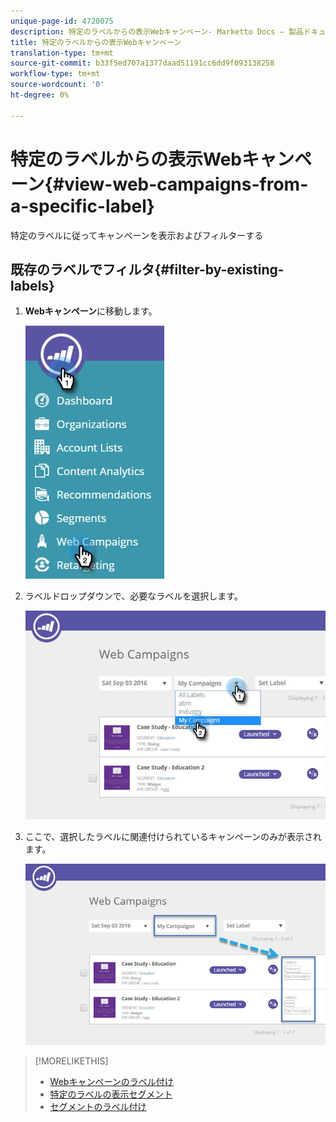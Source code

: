```yaml
---
unique-page-id: 4720075
description: 特定のラベルからの表示Webキャンペーン- Marketto Docs — 製品ドキュメント
title: 特定のラベルからの表示Webキャンペーン
translation-type: tm+mt
source-git-commit: b33f5ed707a1377daad51191cc6dd9f093138258
workflow-type: tm+mt
source-wordcount: '0'
ht-degree: 0%

---
```



# 特定のラベルからの表示Webキャンペーン{#view-web-campaigns-from-a-specific-label}

特定のラベルに従ってキャンペーンを表示およびフィルターする

## 既存のラベルでフィルタ{#filter-by-existing-labels}

1. **Webキャンペーン**&#x200B;に移動します。

   ![](assets/web-campaigns-hand-4.jpg)

1. ラベルドロップダウンで、必要なラベルを選択します。

   ![](assets/web-campaigns-my-campaigns-dropdown-1.jpg)

1. ここで、選択したラベルに関連付けられているキャンペーンのみが表示されます。

   ![](assets/web-campaigns-label-showing-1.jpg)

>[!MORELIKETHIS]
>
>* [Webキャンペーンのラベル付け](/help/marketo/product-docs/web-personalization/working-with-web-campaigns/label-your-web-campaigns.md)
>* [特定のラベルの表示セグメント](/help/marketo/product-docs/web-personalization/using-web-segments/view-segments-from-a-specific-label.md)
>* [セグメントのラベル付け](/help/marketo/product-docs/web-personalization/using-web-segments/label-your-segment.md)


